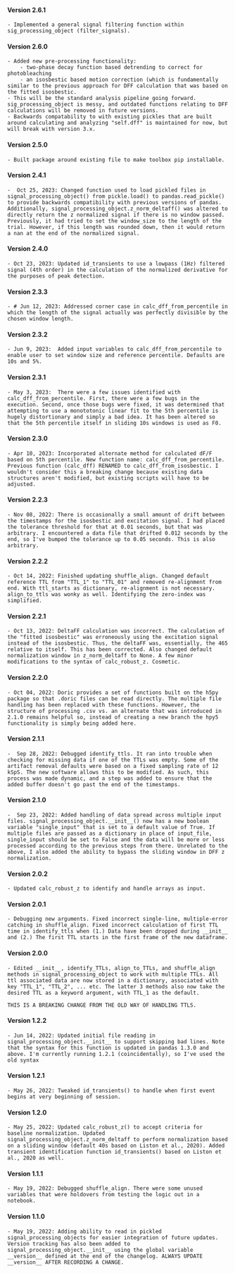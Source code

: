 #### Version 2.6.1 ####
	- Implemented a general signal filtering function within sig_processing_object (filter_signals). 
#### Version 2.6.0 ####
	- Added new pre-processing functionality: 
		- two-phase decay function based detrending to correct for photobleaching
		- an isosbestic based motion correction (which is fundamentally similar to the previous approach for DFF calculation that was based on the fitted isosbestic. 
	- This will be the standard analysis pipeline going forward. sig_processing_object is messy, and outdated functions relating to DFF calculations will be removed in future versions. 
	- Backwards compatability to with existing pickles that are built around calculating and analyzing "self.dff" is maintained for now, but will break with version 3.x.
#### Version 2.5.0 ####
	- Built package around existing file to make toolbox pip installable. 
#### Version 2.4.1 ####
	-  Oct 25, 2023: Changed function used to load pickled files in signal_processing_object() from pickle.load() to pandas.read_pickle() to provide backwards compatibility with previous versions of pandas. Additionally, signal_processing_object.z_norm_deltaff() was altered to directly return the z normalized signal if there is no window passed. Previously, it had tried to set the window_size to the length of the trial. However, if this length was rounded down, then it would return a nan at the end of the normalized signal.
#### Version 2.4.0 ####
	- Oct 23, 2023: Updated id_transients to use a lowpass (1Hz) filtered signal (4th order) in the calculation of the normalized derivative for the purposes of peak detection.
#### Version 2.3.3 ####
	- # Jun 12, 2023: Addressed corner case in calc_dff_from_percentile in which the length of the signal actually was perfectly divisible by the chosen window length.
#### Version 2.3.2 ####
	- Jun 9, 2023:  Added input variables to calc_dff_from_percentile to enable user to set window size and reference percentile. Defaults are 10s and 5%. 
#### Version 2.3.1 ####
	- May 3, 2023:  There were a few issues identified with calc_dff_from_percentile. First, there were a few bugs in the execution. Second, once those bugs were fixed, it was determined that attempting to use a monototonic linear fit to the 5th percentile is hugely distortionary and simply a bad idea. It has been altered so that the 5th percentile itself in sliding 10s windows is used as F0.
#### Version 2.3.0 ####
	- Apr 10, 2023: Incorporated alternate method for calculated dF/F based on 5th percentile. New function name: calc_dff_from_percentile. Previous function (calc_dff) RENAMED to calc_dff_from_isosbestic. I wouldn't consider this a breaking change because existing data structures aren't modified, but existing scripts will have to be adjusted. 
#### Version 2.2.3 ####
	- Nov 08, 2022: There is occasionally a small amount of drift between the timestamps for the isosbestic and excitation signal. I had placed the tolerance threshold for that at 0.01 seconds, but that was arbitrary. I encountered a data file that drifted 0.012 seconds by the end, so I've bumped the tolerance up to 0.05 seconds. This is also arbitrary. 
#### Version 2.2.2 ####
	- Oct 14, 2022: Finished updating shuffle_align. Changed default reference TTL from "TTL_1" to "TTL_01" and removed re-alignment from end. With ttl_starts as dictionary, re-alignment is not necessary. align_to_ttls was wonky as well. Identifying the zero-index was simplified. 
#### Version 2.2.1 ####
	- Oct 13, 2022: DeltaFF calculation was incorrect. The calculation of the "fitted isosbestic" was erroneously using the excitation signal instead of the isosbestic. Thus, the deltaFF was, essentially, the 465 relative to itself. This has been corrected. Also changed default normalization window in z_norm_deltaff to None. A few minor modifications to the syntax of calc_robust_z. Cosmetic.  
#### Version 2.2.0 ####
	- Oct 04, 2022: Doric provides a set of functions built on the h5py package so that .doric files can be read directly. The multiple file handling has been replaced with these functions. However, the structure of processing .csv vs. an alternate that was introduced in 2.1.0 remains helpful so, instead of creating a new branch the hpy5 functionality is simply being added here. 
#### Version 2.1.1 ####
	-  Sep 28, 2022: Debugged identify_ttls. It ran into trouble when checking for missing data if one of the TTLs was empty. Some of the artifact removal defaults were based on a fixed sampling rate of 12 kSpS. The new software allows this to be modified. As such, this process was made dynamic, and a step was added to ensure that the added buffer doesn't go past the end of the timestamps. 
#### Version 2.1.0 ####
	-  Sep 23, 2022: Added handling of data spread across multiple input files. signal_processing_object.__init__() now has a new boolean variable "single_input" that is set to a default value of True. If multiple files are passed as a dictionary in place of input_file, single_input should be set to False and the data will be more or less processed according to the previous steps from there. Unrelated to the above, I also added the ability to bypass the sliding window in DFF z normalization. 
#### Version 2.0.2 ####
	- Updated calc_robust_z to identify and handle arrays as input.
#### Version 2.0.1 ####
	- Debugging new arguments. Fixed incorrect single-line, multiple-error catching in shuffle_align. Fixed incorrect calculation of first TTL time in identify_ttls when (1.) Data have been dropped during __init__ and (2.) The first TTL starts in the first frame of the new dataframe.
#### Version 2.0.0 ####
	- Edited __init__, identify_TTLs, align_to_TTLs, and shuffle_align methods in signal_processing_object to work with multiple TTLs. All ttl associated data are now stored in a dictionary, associated with key "TTL_1", "TTL_2", ... etc. The latter 3 methods also now take the desired TTL as a keyword argument, with TTL_1 as the default. 
               
    THIS IS A BREAKING CHANGE FROM THE OLD WAY OF HANDLING TTLS. 
#### Version 1.2.2 ####
	- Jun 14, 2022: Updated initial file reading in signal_processing_object.__init__ to support skipping bad lines. Note that the syntax for this function is updated in pandas 1.3.0 and above. I'm currently running 1.2.1 (coincidentally), so I've used the old syntax
#### Version 1.2.1 ####
	- May 26, 2022: Tweaked id_transients() to handle when first event begins at very beginning of session.
#### Version 1.2.0 ####
	- May 25, 2022: Updated calc_robust_z() to accept criteria for baseline normalization. Updated signal_processing_object.z_norm_deltaff to perform normalization based on a sliding window (default 40s based on Liston et al., 2020). Added transient identification function id_transients() based on Liston et al., 2020 as well.
#### Version 1.1.1 ####
	- May 19, 2022: Debugged shuffle_align. There were some unused variables that were holdovers from testing the logic out in a notebook.
#### Version 1.1.0 ####
	- May 19, 2022: Adding ability to read in pickled signal_processing_objects for easier integration of future updates. Version tracking has also been added to signal_processing_object.__init__ using the global variable __version__ defined at the end of the changelog. ALWAYS UPDATE __version__ AFTER RECORDING A CHANGE.
